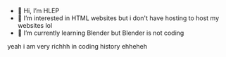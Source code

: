 - 👋 Hi, I’m HLEP
- 👀 I’m interested in HTML websites but i don't have hosting to host my websites lol
- 🌱 I’m currently learning Blender but Blender is not coding 

yeah i am very richhh in coding history ehheheh
